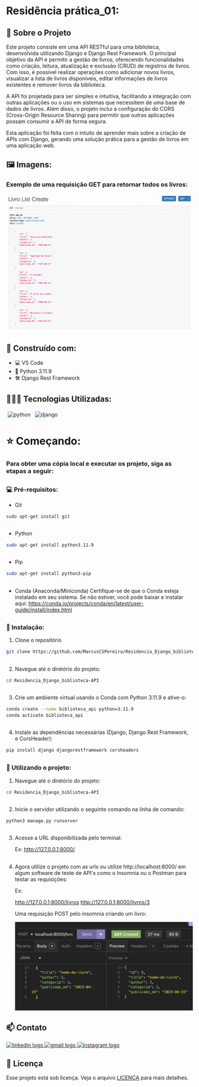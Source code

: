 # Residência prática_01:

## 🔎 Sobre o Projeto

Este projeto consiste em uma API RESTful para uma biblioteca, desenvolvida utilizando Django e Django Rest Framework. O principal objetivo da API é permitir a gestão de livros, oferecendo funcionalidades como criação, leitura, atualização e exclusão (CRUD) de registros de livros. Com isso, é possível realizar operações como adicionar novos livros, visualizar a lista de livros disponíveis, editar informações de livros existentes e remover livros da biblioteca.

A API foi projetada para ser simples e intuitiva, facilitando a integração com outras aplicações ou o uso em sistemas que necessitem de uma base de dados de livros. Além disso, o projeto inclui a configuração do CORS (Cross-Origin Resource Sharing) para permitir que outras aplicações possam consumir a API de forma segura.

Esta aplicação foi feita com o intuito de aprender mais sobre a criação de APIs com Django, gerando uma solução prática para a gestão de livros em uma aplicação web.

##

## 🖼️ Imagens:

### Exemplo de uma requisição GET para retornar todos os livros:

![PREVIEW1][preview-preview1]

##

## 🔨 Construído com:

* 💻 VS Code
* 🐍 Python 3.11.9 
* 🛠️ Django Rest Framework

##

## 👨🏽‍💻 Tecnologias Utilizadas:

<img src="https://img.shields.io/badge/python-3670A0?style=for-the-badge&logo=python&logoColor=ffdd54" alt="python" style="vertical-align:top; margin:4px"> <img src="https://img.shields.io/badge/django-%23092E20.svg?style=for-the-badge&logo=django&logoColor=white" alt="django" style="vertical-align:top; margin:4px">

##

# ⭐️ Começando:

### Para obter uma cópia local e executar os projeto, siga as etapas a seguir:

##

### 💻 Pré-requisitos:

* Git
```sh
sudo apt-get install git
```
##

* Python
```sh
sudo apt-get install python3.11.9
```
##

* Pip
```sh
sudo apt-get install python3-pip
```

##

* Conda (Anaconda/Miniconda)
    Certifique-se de que o Conda esteja instalado em seu sistema. Se não estiver, você pode baixar e instalar aqui: https://conda.io/projects/conda/en/latest/user-guide/install/index.html

##

### 🚀 Instalação:
 
1. Clone o repositório
```sh
git clone https://github.com/MarcusCSPereira/Residencia_Django_biblioteca-API.git
```
##

2. Navegue até o diretório do projeto:
```sh
cd Residencia_Django_biblioteca-API
```
##

3. Crie um ambiente virtual usando o Conda com Python 3.11.9 e ative-o:
```sh
conda create --name biblioteca_api python=3.11.9
conda activate biblioteca_api
```
##

4. Instale as dependências necessárias (Django, Django Rest Framework, e CorsHeader):
```sh
pip install django djangorestframework corsheaders

```
##

<!-- USAGE EXAMPLES -->
### 🐍 Utilizando o projeto:

1. Navegue até o diretório do projeto:
```sh
cd Residencia_Django_biblioteca-API
```

##

2. Inicie o servidor utilizando o seguinte comando na linha de comando:
```sh
python3 manage.py runserver
```

##

3. Acesse a URL disponibilizada pelo terminal:

    Ex: http://127.0.0.1:8000/

##

4. Agora utilize o projeto com as urls ou utilize http://localhost:8000/ em algum software de teste de API's como o Insomnia ou o Postman para testar as requisições:

    Ex:

    http://127.0.0.1:8000/livros
    http://127.0.0.1:8000/livros/3

    Uma requisição POST pelo insomnia criando um livro:

    ![PREVIEW2][preview-preview2]

##

<!-- CONTACT -->
## 📫 Contato

<div align="left">
  <a href="https://www.linkedin.com/in/marcus-césar-santos-pereira-70991a28a/" target="_blank">
    <img src="https://raw.githubusercontent.com/maurodesouza/profile-readme-generator/master/src/assets/icons/social/linkedin/default.svg" width="47" height="35" alt="linkedin logo"  />
  </a>
  <a href="contato.marcuscspereira@gmail.com" target="_blank">
    <img src="https://raw.githubusercontent.com/maurodesouza/profile-readme-generator/master/src/assets/icons/social/gmail/default.svg" width="47" height="35" alt="gmail logo"  />
  </a>
  <a href="https://www.instagram.com/_marcus.cesar/" target="_blank">
    <img src="https://raw.githubusercontent.com/maurodesouza/profile-readme-generator/master/src/assets/icons/social/instagram/default.svg" width="47" height="35" alt="instagram logo"  />
  </a>
</div>

<!-- MARKDOWN LINKS & IMAGES -->
[preview-preview1]: preview/preview_1.png
[preview-preview2]: preview/preview2.png

## 📝 Licença

Esse projeto está sob licença. Veja o arquivo [LICENÇA](LICENSE.md) para mais detalhes.

